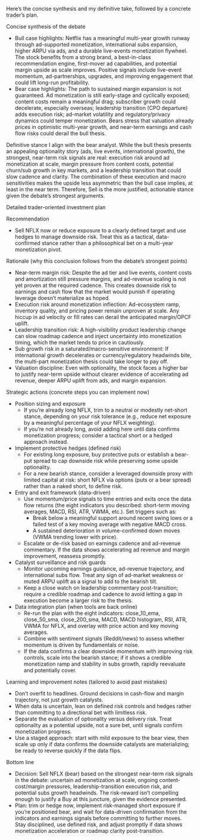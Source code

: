 Here’s the concise synthesis and my definitive take, followed by a concrete trader’s plan.

Concise synthesis of the debate
- Bull case highlights: Netflix has a meaningful multi-year growth runway through ad-supported monetization, international subs expansion, higher ARPU via ads, and a durable live-events monetization flywheel. The stock benefits from a strong brand, a best-in-class recommendation engine, first-mover ad capabilities, and potential margin upside as scale improves. Positive signals include live-event momentum, ad-partnerships, upgrades, and improving engagement that could lift long-run profitability.
- Bear case highlights: The path to sustained margin expansion is not guaranteed. Ad monetization is still early-stage and cyclically exposed; content costs remain a meaningful drag; subscriber growth could decelerate, especially overseas; leadership transition (CPO departure) adds execution risk; ad-market volatility and regulatory/privacy dynamics could temper monetization. Bears stress that valuation already prices in optimistic multi-year growth, and near-term earnings and cash flow risks could derail the bull thesis.

Definitive stance
I align with the bear analyst. While the bull thesis presents an appealing optionality story (ads, live events, international growth), the strongest, near-term risk signals are real: execution risk around ad monetization at scale, margin pressure from content costs, potential churn/sub growth in key markets, and a leadership transition that could slow cadence and clarity. The combination of these execution and macro sensitivities makes the upside less asymmetric than the bull case implies, at least in the near term. Therefore, Sell is the more justified, actionable stance given the debate’s strongest arguments.

Detailed trader-oriented investment plan

Recommendation
- Sell NFLX now or reduce exposure to a clearly defined target and use hedges to manage downside risk. Treat this as a tactical, data-confirmed stance rather than a philosophical bet on a multi-year monetization pivot.

Rationale (why this conclusion follows from the debate’s strongest points)
- Near-term margin risk: Despite the ad tier and live events, content costs and amortization still pressure margins, and ad-revenue scaling is not yet proven at the required cadence. This creates downside risk to earnings and cash flow that the market would punish if operating leverage doesn’t materialize as hoped.
- Execution risk around monetization inflection: Ad-ecosystem ramp, inventory quality, and pricing power remain unproven at scale. Any hiccup in ad velocity or fill rates can derail the anticipated margin/OPCF uplift.
- Leadership transition risk: A high-visibility product leadership change can slow roadmap cadence and inject uncertainty into monetization timing, which the market tends to price in cautiously.
- Sub growth risk in a saturated/macro-sensitive environment: If international growth decelerates or currency/regulatory headwinds bite, the multi-part monetization thesis could take longer to pay off.
- Valuation discipline: Even with optionality, the stock faces a higher bar to justify near-term upside without clearer evidence of accelerating ad revenue, deeper ARPU uplift from ads, and margin expansion.

Strategic actions (concrete steps you can implement now)
- Position sizing and exposure
  - If you’re already long NFLX, trim to a neutral or modestly net-short stance, depending on your risk tolerance (e.g., reduce net exposure by a meaningful percentage of your NFLX weighting).
  - If you’re not already long, avoid adding here until data confirms monetization progress; consider a tactical short or a hedged approach instead.
- Implement protective hedges (defined risk)
  - For existing long exposure, buy protective puts or establish a bear-put spread to cap downside risk while preserving some upside optionality.
  - For a new bearish stance, consider a leveraged downside proxy with limited capital at risk: short NFLX via options (puts or a bear spread) rather than a naked short, to define risk.
- Entry and exit framework (data-driven)
  - Use momentum/price signals to time entries and exits once the data flow returns (the eight indicators you described: short-term moving averages, MACD, RSI, ATR, VWMA, etc.). Set triggers such as:
    - Break below a meaningful support around recent swing lows or a failed test of a key moving average with negative MACD cross.
    - A sustained deterioration in volume-confirmed down moves (VWMA trending lower with price).
  - Escalate or de-risk based on earnings cadence and ad-revenue commentary. If the data shows accelerating ad revenue and margin improvement, reassess promptly.
- Catalyst surveillance and risk guards
  - Monitor upcoming earnings guidance, ad-revenue trajectory, and international subs flow. Treat any sign of ad-market weakness or muted ARPU uplift as a signal to add to the bearish tilt.
  - Keep a close watch on leadership commentary post-transition; require a credible roadmap and cadence to avoid letting a gap in execution become a larger risk to the thesis.
- Data integration plan (when tools are back online)
  - Re-run the plan with the eight indicators: close_10_ema, close_50_sma, close_200_sma, MACD, MACD histogram, RSI, ATR, VWMA for NFLX, and overlay with price action and key moving averages.
  - Combine with sentiment signals (Reddit/news) to assess whether momentum is driven by fundamentals or noise.
  - If the data confirms a clear downside momentum with improving risk controls, scale into the bearish stance; if it shows a credible monetization ramp and stability in subs growth, rapidly reevaluate and potentially cover.

Learning and improvement notes (tailored to avoid past mistakes)
- Don’t overfit to headlines. Ground decisions in cash-flow and margin trajectory, not just growth catalysts.
- When data is uncertain, lean on defined risk controls and hedges rather than committing to a directional bet with limitless risk.
- Separate the evaluation of optionality versus delivery risk. Treat optionality as a potential upside, not a sure bet, until signals confirm monetization progress.
- Use a staged approach: start with mild exposure to the bear view, then scale up only if data confirms the downside catalysts are materializing; be ready to reverse quickly if the data flips.

Bottom line
- Decision: Sell NFLX (bear) based on the strongest near-term risk signals in the debate: uncertain ad monetization at scale, ongoing content-cost/margin pressures, leadership-transition execution risk, and potential subs growth headwinds. The risk-reward isn’t compelling enough to justify a Buy at this juncture, given the evidence presented.
- Plan: trim or hedge now, implement risk-managed short exposure if you’re positioned bear, and wait for data-driven confirmation from the indicators and earnings signals before committing to further moves. Stay disciplined, use defined risk, and adjust promptly if data shows monetization acceleration or roadmap clarity post-transition.